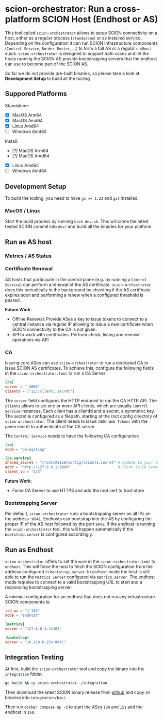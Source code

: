 # scion-orchestrator: Run a cross-platform SCION Host (Endhost or AS) 
This tool called `scion-orchestrator` allows to setup SCION connectivity on a host, either as a regular process (`standalone`) or as installed service. Depending on the configuration it can run SCION infrastructure components (`Control Service`, `Border Router`, ...) to form a full AS or a regular `endhost` stack. `scion-orchestrator` is designed to support both cases and let the hosts running the SCION AS provide bootstrapping servers that the endhost can use to become part of the SCION AS.

So far we do not provide pre-built binaries, so please take a look at **Development Setup** to build all the tooling

## Suppored Platforms

Standalone:
- [x] MacOS Arm64
- [x] MacOS Amd64
- [x] Linux Amd64
- [ ] Windows Amd64

Install:
- [?] MacOS Arm64
- [?] MacOS Amd64
- [x] Linux Amd64
- [ ] Windows Amd64

## Development Setup
To build the tooling, you need to have `go >= 1.23` and `git` installed. 

### MacOS / Linux
Start the build process by running `bash dev.sh`. This will clone the latest tested SCION commit into `dev/` and build all the binaries for your platform. 

## Run as AS host

### Metrics / AS Status

### Certificate Renewal
AS hosts that participate in the control plane (e.g. by running a `Control Service`) can perform a renewal of the AS certificate. `scion-orchestrator` does this periodically in the background by checking if the AS certificate expires soon and performing a renew when a configured threshold is passed. 

**Future Work**:
- Offline Renewal: Provide ASes a key to issue tokens to connect to a central instance via regular IP allowing to issue a new certificate when SCION connectivity to the CA is not given.
- API to work with certificates: Perform check, listing and renewal operations via API

### CA 
Issuing core ASes can use `scion-orchestrator` to run a dedicated CA to issue SCION AS certificates. To achieve this, configure the following fields in the `scion-orchestrator.toml` to run a CA Server:

```toml
[ca]
server = ":3000"
clients = ["123:client1.secret"]
```

The `server` field configures the HTTP endpoint to run the CA HTTP API. The `clients` allows to set one or more API clients, which are usually `Control Service` instances. Each client has a clientId and a secret, a symmetric key. The secret is configured as a filepath, starting at the root config directory of `scion-orchestrator`. The client needs to issue `JSON Web Tokens` with the given secret to authenticate at the CA server.

The `Control Service` needs to have the following CA configuration:
```toml
[ca]
mode = "delegating"

[ca.service]
shared_secret = "/root/AS150/config/client1.secret" # Update to your location
addr = "http://127.0.0.1:3000"                      # Point to CA Server
client_id = "123"
```

**Future Work**:
- Force CA Server to use HTTPS and add the root cert to trust store

### Bootstrapping Server
Per default, `scion-orchestrator` runs a bootstrapping server on all IPs on the address `:8041`. Endhosts can bootstrap into the AS by configuring the proper IP of the AS host followed by the port `8041`. If the endhost is running the `scion-orchestrator` tool, this will happen automatically if the `bootstrap.server` is configured accordingly.

## Run as Endhost
`scion-orchestrator` offers to set the `mode` in the `scion-orchestrator.toml` to `endhost`. This will force the host to fetch the SCION configuration from the address configured in `bootstrap.server`. In `endhost` mode the host is still able to run the `Metrics Server` configured via `metrics.server`. The endhost mode requires to connect to a valid bootstrapping URL to start and a responding bootstrapping server.

A minimal configuration for an endhost that does not run any infrastructure SCION components is:

```toml
isd_as = "1-150"
mode = "endhost"

[metrics]
server = "127.0.0.1:33401"

[bootstrap]
server = "10.150.0.254:8041"
```

## Integration Testing
At first, build the `scion-orchestrator` tool and copy the binary into the `integration` folder.
```sh 
go build && cp scion-orchestrator ./integration
```

Then download the latest SCION binary release from [github](https://github.com/scionproto/scion/releases/tag/v0.11.0) and copy all binaries into `integration/bin/`.

Then run `docker compose up -d` to start the ASes `150` and `151` and the endhost in `150`.